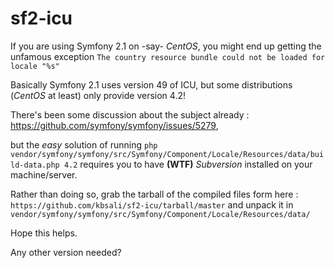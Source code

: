 sf2-icu
=======

If you are using Symfony 2.1 on -say- *CentOS*, you might end up getting the unfamous exception ```The country resource bundle could not be loaded for locale "%s"```

Basically Symfony 2.1 uses version 49 of ICU, but some distributions (*CentOS* at least) only provide version 4.2!

There's been some discussion about the subject already : https://github.com/symfony/symfony/issues/5279,

but the *easy* solution of running ```php vendor/symfony/symfony/src/Symfony/Component/Locale/Resources/data/build-data.php 4.2``` requires you to have **(WTF)** *Subversion* installed on your machine/server.

Rather than doing so, grab the tarball of the compiled files form here : ```https://github.com/kbsali/sf2-icu/tarball/master``` and unpack it in ```vendor/symfony/symfony/src/Symfony/Component/Locale/Resources/data/```

Hope this helps.

Any other version needed?
